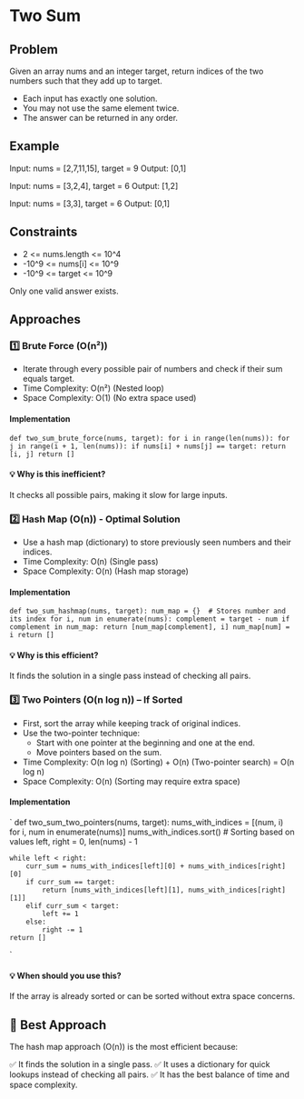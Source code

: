 # Two Sum 

## Problem  
Given an array nums and an integer target, return indices of the two numbers such that they add up to target.

- Each input has exactly one solution.
- You may not use the same element twice.
- The answer can be returned in any order.

## Example  

Input: nums = [2,7,11,15], target = 9
Output: [0,1]

Input: nums = [3,2,4], target = 6
Output: [1,2]

Input: nums = [3,3], target = 6
Output: [0,1]

## Constraints

- 2 <= nums.length <= 10^4
- -10^9 <= nums[i] <= 10^9
- -10^9 <= target <= 10^9

Only one valid answer exists.


## Approaches

### 1️⃣ Brute Force (O(n²))

- Iterate through every possible pair of numbers and check if their sum equals target.
- Time Complexity: O(n²) (Nested loop)
- Space Complexity: O(1) (No extra space used)

#### Implementation
`
def two_sum_brute_force(nums, target):
    for i in range(len(nums)):
        for j in range(i + 1, len(nums)):
            if nums[i] + nums[j] == target:
                return [i, j]
    return []
`
#### 💡 Why is this inefficient?

It checks all possible pairs, making it slow for large inputs.


### 2️⃣ Hash Map (O(n)) - Optimal Solution

- Use a hash map (dictionary) to store previously seen numbers and their indices.
- Time Complexity: O(n) (Single pass)
- Space Complexity: O(n) (Hash map storage)

#### Implementation
`
def two_sum_hashmap(nums, target):
    num_map = {}  # Stores number and its index
    for i, num in enumerate(nums):
        complement = target - num
        if complement in num_map:
            return [num_map[complement], i]
        num_map[num] = i
    return []
`
#### 💡 Why is this efficient?

It finds the solution in a single pass instead of checking all pairs.


### 3️⃣ Two Pointers (O(n log n)) – If Sorted

- First, sort the array while keeping track of original indices.
- Use the two-pointer technique:
  - Start with one pointer at the beginning and one at the end.
  - Move pointers based on the sum.
- Time Complexity: O(n log n) (Sorting) + O(n) (Two-pointer search) = O(n log n)
- Space Complexity: O(n) (Sorting may require extra space)

#### Implementation
`
def two_sum_two_pointers(nums, target):
    nums_with_indices = [(num, i) for i, num in enumerate(nums)]
    nums_with_indices.sort()  # Sorting based on values
    left, right = 0, len(nums) - 1

    while left < right:
        curr_sum = nums_with_indices[left][0] + nums_with_indices[right][0]
        if curr_sum == target:
            return [nums_with_indices[left][1], nums_with_indices[right][1]]
        elif curr_sum < target:
            left += 1
        else:
            right -= 1
    return []
`
#### 💡 When should you use this?

If the array is already sorted or can be sorted without extra space concerns.

## 🚀 Best Approach

The hash map approach (O(n)) is the most efficient because:

✅ It finds the solution in a single pass.
✅ It uses a dictionary for quick lookups instead of checking all pairs.
✅ It has the best balance of time and space complexity.
